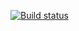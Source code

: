 [![Build status](https://ci.appveyor.com/api/projects/status/ulhic84ua14oswi1/branch/main?svg=true)](https://ci.appveyor.com/project/Alex98700000/homeworktestweb/branch/main)
